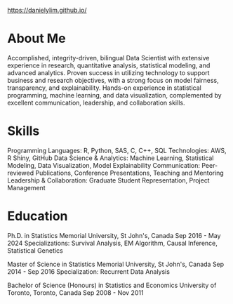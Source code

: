 <https://danielylim.github.io/>


# About Me
Accomplished, integrity-driven, bilingual Data Scientist with extensive experience in research, quantitative analysis, statistical modeling, and advanced analytics. Proven success in utilizing technology to support business and research objectives, with a strong focus on model fairness, transparency, and explainability. Hands-on experience in statistical programming, machine learning, and data visualization, complemented by excellent communication, leadership, and collaboration skills.

# Skills

Programming Languages: R, Python, SAS, C, C++, SQL
Technologies: AWS, R Shiny, GitHub
Data Science & Analytics: Machine Learning, Statistical Modeling, Data Visualization, Model Explainability
Communication: Peer-reviewed Publications, Conference Presentations, Teaching and Mentoring
Leadership & Collaboration: Graduate Student Representation, Project Management

# Education

Ph.D. in Statistics
Memorial University, St John's, Canada
Sep 2016 - May 2024
Specializations: Survival Analysis, EM Algorithm, Causal Inference, Statistical Genetics

Master of Science in Statistics
Memorial University, St John's, Canada
Sep 2014 - Sep 2016
Specialization: Recurrent Data Analysis

Bachelor of Science (Honours) in Statistics and Economics
University of Toronto, Toronto, Canada
Sep 2008 - Nov 2011
